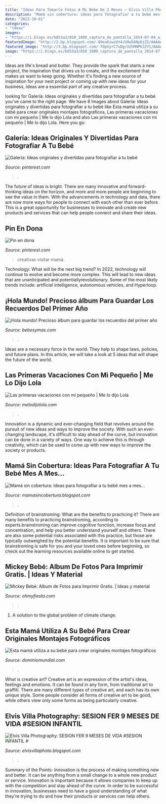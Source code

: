 ```yaml
---
title: "Ideas Para Tomarle Fotos A Mi Bebe De 2 Meses ~ Elvis Villa Photography: Sesion Fer 9 Meses De Vida #sesion Infantil #"
description: "Mamá sin cobertura: ideas para fotografiar a tu bebé mes a mes..."
date: "2022-10-01"
categories:
- "ideas"
images:
- "https://i.blogs.es/b853a3/650_1000_captura_de_pantalla_2014-07-04_a_la-s-_19.51.39/original.png"
featuredImage: "http://2.bp.blogspot.com/-Q9eaGiwzUY4/U9w5ANy6jZI/AAAAAAADQpA/9nvBA37WQvY/s1600/album-de-fotos-de-bebe-de-mickey-003.jpg"
featured_image: "http://3.bp.blogspot.com/-TOpVyrC7uDg/U2hMNPKJZYI/AAAAAAAABlY/bANUJD13nHM/s1600/_MG_0107.jpg"
image: "https://i.blogs.es/b853a3/650_1000_captura_de_pantalla_2014-07-04_a_la-s-_19.51.39/original.png"
---
```



Ideas are life's bread and butter. They provide the spark that starts a new project, the inspiration that drives us to create, and the excitement that makes us want to keep going. Whether it's finding a new source of inspiration for your next project or coming up with new ideas for your business, ideas are a essential part of any creative process.

	

		
looking for Galería: Ideas originales y divertidas para fotografiar a tu bebé you've came to the right page. We have 8 Images about Galería: Ideas originales y divertidas para fotografiar a tu bebé like Esta mamá utiliza a su bebé para crear originales montajes fotográficos, Las primeras vacaciones con mi pequeño | Me lo dijo Lola and also Las primeras vacaciones con mi pequeño | Me lo dijo Lola. Here you go:
		
    
## Galería: Ideas Originales Y Divertidas Para Fotografiar A Tu Bebé

<img loading=lazy src="https://i.pinimg.com/736x/61/d0/da/61d0daf52210b50a3d2a32f21b750892.jpg" onerror="this.onerror=null;this.src='https://tse3.mm.bing.net/th?id=OIP.4_CU7S1obP9ERJ0MgSmEBgHaEy&amp;pid=15.1';" alt="Galería: Ideas originales y divertidas para fotografiar a tu bebé">

_Source: pinterest.com_

>. 

	

The future of ideas is bright. There are many innovative and forward-thinking ideas on the horizon, and more and more people are beginning to see the value in them. With the advancements in technology and data, there are now more ways for people to connect with each other than ever before. This is a great opportunity for businesses to innovate and create new products and services that can help people connect and share their ideas.

    
## Pin En Dona

<img loading=lazy src="https://i.pinimg.com/originals/47/78/78/477878148e17a00e9afada4c87e15c53.jpg" onerror="this.onerror=null;this.src='https://tse1.mm.bing.net/th?id=OIP.x_2OFkqCFE_qP7H_snDjCAHaF_&amp;pid=15.1';" alt="Pin en dona">

_Source: pinterest.com_

>creativas visitar mamá. 

	

Technology: What will be the next big trend?
In 2022, technology will continue to evolve and become more complex. This will lead to new ideas that are unanticipated and potentiallyrevolutionary. Some of the most likely trends include: artificial intelligence, autonomous vehicles, and Hyperloop.

    
## ¡Hola Mundo! Precioso álbum Para Guardar Los Recuerdos Del Primer Año

<img loading=lazy src="https://i.blogs.es/b853a3/650_1000_captura_de_pantalla_2014-07-04_a_la-s-_19.51.39/original.png" onerror="this.onerror=null;this.src='https://tse3.mm.bing.net/th?id=OIP.zYFg-YYdzdErUjtJ8eMLmAHaFP&amp;pid=15.1';" alt="¡Hola mundo! Precioso álbum para guardar los recuerdos del primer año">

_Source: bebesymas.com_

>. 

	

Ideas are a necessary force in the world. They help to shape laws, policies, and future plans. In this article, we will take a look at 5 ideas that will shape the future of the world.

    
## Las Primeras Vacaciones Con Mi Pequeño | Me Lo Dijo Lola

<img loading=lazy src="https://cdn2.melodijolola.com/media/files/field/image/bebe-en-la-playa-jugando-con-la-arena.jpg" onerror="this.onerror=null;this.src='https://tse2.mm.bing.net/th?id=OIP._GhRso7C42PBDkHKQklL0wHaE7&amp;pid=15.1';" alt="Las primeras vacaciones con mi pequeño | Me lo dijo Lola">

_Source: melodijolola.com_

>. 

	

Innovation is a dynamic and ever-changing field that revolves around the pursuit of new ideas and ways to improve the society. With such an ever-changing landscape, it's difficult to stay ahead of the curve, but innovation can be done in a variety of ways. One way to achieve this is through creativity, which can be used to come up with new ways to improve the society or products.

    
## Mamá Sin Cobertura: Ideas Para Fotografiar A Tu Bebé Mes A Mes...

<img loading=lazy src="http://4.bp.blogspot.com/-z6fLOg2E22s/VMFrpUbxRhI/AAAAAAAAA6A/JHl1-l7zIhc/s1600/5mimitos_fotos-para-recordar-evolucion-bebes-510x1024.jpg" onerror="this.onerror=null;this.src='https://tse1.mm.bing.net/th?id=OIP.p-981IYnRMgC6uvjGdJrwAHaO3&amp;pid=15.1';" alt="Mamá sin cobertura: Ideas para fotografiar a tu bebé mes a mes...">

_Source: mamasincobertura.blogspot.com_

>. 

	

Definition of brainstroming: What are the benefits to practicing it?
There are many benefits to practicing brainstroming, according to experts.brainstroming can improve cognitive function, increase focus and concentration, and help you better understand yourself and others. There are also some potential risks associated with this practice, but those are typically outweighed by the potential benefits. It is important to be sure that brainstroming is safe for you and your loved ones before beginning, so check out the learning resources available online to get started.

    
## Mickey Bebé: Album De Fotos Para Imprimir Gratis. | Ideas Y Material

<img loading=lazy src="http://2.bp.blogspot.com/-Q9eaGiwzUY4/U9w5ANy6jZI/AAAAAAADQpA/9nvBA37WQvY/s1600/album-de-fotos-de-bebe-de-mickey-003.jpg" onerror="this.onerror=null;this.src='https://tse4.mm.bing.net/th?id=OIP.ZXiWIuMlo8FMzHlAPyVuYgHaFr&amp;pid=15.1';" alt="Mickey Bebé: Album de Fotos para Imprimir Gratis. | Ideas y material">

_Source: ohmyfiesta.com_

>. 

	

1. A solution to the global problem of climate change.

    
## Esta Mamá Utiliza A Su Bebé Para Crear Originales Montajes Fotográficos

<img loading=lazy src="http://dominiomundial.com/wp-content/uploads/2014/12/montajes-bebe-6.jpg" onerror="this.onerror=null;this.src='https://tse2.mm.bing.net/th?id=OIP.DqQNRi6_dVrQ-LZxpqNe3wHaHa&amp;pid=15.1';" alt="Esta mamá utiliza a su bebé para crear originales montajes fotográficos">

_Source: dominiomundial.com_

>. 

	

What is creative art?
Creative art is an expression of the artist's ideas, feelings and emotions. It can be found in any form, from traditional art to graffiti. There are many different types of creative art, and each has its own unique style. Some people consider all forms of creative art to be good, while others view only some forms as being particularly creative.

    
## Elvis Villa Photography: SESION FER 9 MESES DE VIDA #SESION INFANTIL #

<img loading=lazy src="http://3.bp.blogspot.com/-TOpVyrC7uDg/U2hMNPKJZYI/AAAAAAAABlY/bANUJD13nHM/s1600/_MG_0107.jpg" onerror="this.onerror=null;this.src='https://tse4.mm.bing.net/th?id=OIP.mdiAQ1PYEpbAOFVRh4DCiwHaE8&amp;pid=15.1';" alt="Elvis Villa Photography: SESION FER 9 MESES DE VIDA #SESION INFANTIL #">

_Source: elvisvillaphoto.blogspot.com_

>. 

	

Summary of the Points:
Innovation is the process of making something new and better. It can be anything from a small change to a whole new product or service. Innovation is important because it allows companies to keep up with the competition and stay ahead of the curve. In order to be successful in innovation, businesses need to have a good understanding of what they're trying to do and how their products or services can help others.

